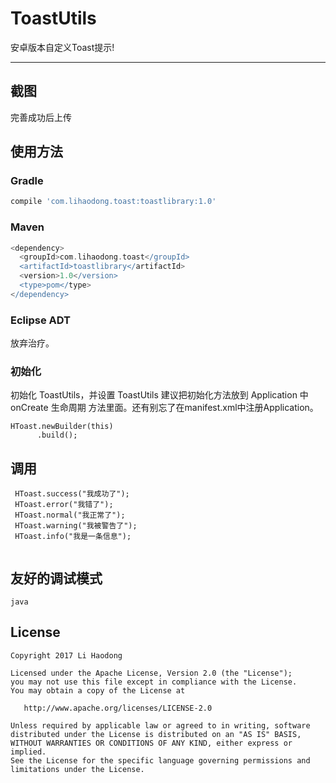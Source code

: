 # ToastUtils #

安卓版本自定义Toast提示!

----

## 截图
完善成功后上传
## 使用方法
### Gradle
```groovy
compile 'com.lihaodong.toast:toastlibrary:1.0'
```
### Maven
```groovy
<dependency>
  <groupId>com.lihaodong.toast</groupId>
  <artifactId>toastlibrary</artifactId>
  <version>1.0</version>
  <type>pom</type>
</dependency>
```
### Eclipse ADT

放弃治疗。

### 初始化
初始化 ToastUtils，并设置 ToastUtils 建议把初始化方法放到 Application 中 onCreate 生命周期
方法里面。还有别忘了在manifest.xml中注册Application。
```
HToast.newBuilder(this)
      .build();
```
## 调用

```
 HToast.success("我成功了");
 HToast.error("我错了");
 HToast.normal("我正常了");
 HToast.warning("我被警告了");
 HToast.info("我是一条信息");
 
```

## 友好的调试模式

```
java
```
## License
```text
Copyright 2017 Li Haodong

Licensed under the Apache License, Version 2.0 (the "License");
you may not use this file except in compliance with the License.
You may obtain a copy of the License at

   http://www.apache.org/licenses/LICENSE-2.0

Unless required by applicable law or agreed to in writing, software
distributed under the License is distributed on an "AS IS" BASIS,
WITHOUT WARRANTIES OR CONDITIONS OF ANY KIND, either express or implied.
See the License for the specific language governing permissions and
limitations under the License.
```



